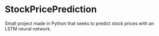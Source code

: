 # StockPricePrediction
Small project made in Python that seeks to predict stock prices with an LSTM neural network.
